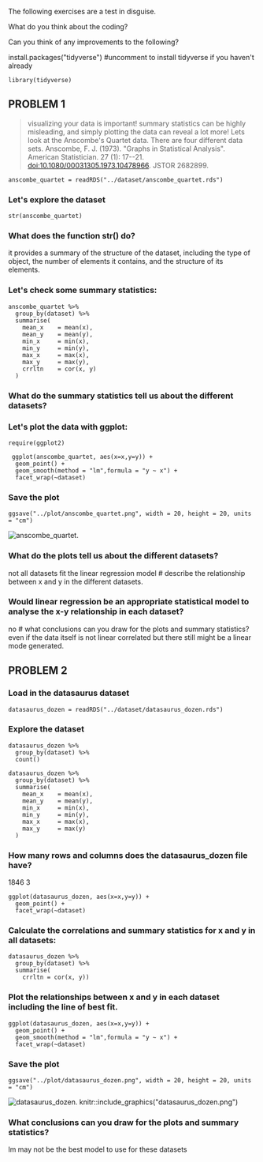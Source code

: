 The following exercises are a test in disguise.

What do you think about the coding?

Can you think of any improvements to the following?

install.packages("tidyverse") #uncomment to install tidyverse if you haven't already

```{r}
library(tidyverse)
```

## PROBLEM 1

> visualizing your data is important! summary statistics can be highly misleading, and simply plotting the data can reveal a lot more! Lets look at the Anscombe's Quartet data. There are four different data sets. Anscombe, F. J. (1973). "Graphs in Statistical Analysis". American Statistician. 27 (1): 17--21. <doi:10.1080/00031305.1973.10478966>. JSTOR 2682899.

```{r}
anscombe_quartet = readRDS("../dataset/anscombe_quartet.rds")
```

### Let's explore the dataset

```{r}
str(anscombe_quartet)
```

### What does the function str() do?

it provides a summary of the structure of the dataset, including the type of object, the number of elements it contains, and the structure of its elements.

### Let's check some summary statistics:

```{r}
anscombe_quartet %>% 
  group_by(dataset) %>% 
  summarise(
    mean_x    = mean(x),
    mean_y    = mean(y),
    min_x     = min(x),
    min_y     = min(y),
    max_x     = max(x),
    max_y     = max(y),
    crrltn    = cor(x, y)
  )
```

### What do the summary statistics tell us about the different datasets?

### Let's plot the data with ggplot:

```{r}
require(ggplot2)

 ggplot(anscombe_quartet, aes(x=x,y=y)) +
  geom_point() + 
  geom_smooth(method = "lm",formula = "y ~ x") +
  facet_wrap(~dataset)
```

### Save the plot

```{r}
ggsave("../plot/anscombe_quartet.png", width = 20, height = 20, units = "cm")
```

![anscombe_quartet.](/path/to/anscombe_quartet.png)

### What do the plots tell us about the different datasets?

not all datasets fit the linear regression model \# describe the relationship between x and y in the different datasets.

### Would linear regression be an appropriate statistical model to analyse the x-y relationship in each dataset?

no \# what conclusions can you draw for the plots and summary statistics? even if the data itself is not linear correlated but there still might be a linear mode generated.

## PROBLEM 2

### Load in the datasaurus dataset

```{r}
datasaurus_dozen = readRDS("../dataset/datasaurus_dozen.rds")
```

### Explore the dataset

```{r}
datasaurus_dozen %>%
  group_by(dataset) %>%
  count()

datasaurus_dozen %>% 
  group_by(dataset) %>% 
  summarise(
    mean_x    = mean(x),
    mean_y    = mean(y),
    min_x     = min(x),
    min_y     = min(y),
    max_x     = max(x),
    max_y     = max(y)
  )
```

### How many rows and columns does the datasaurus_dozen file have?

1846 3

```{r}
ggplot(datasaurus_dozen, aes(x=x,y=y)) +
  geom_point() + 
  facet_wrap(~dataset)
```

### Calculate the correlations and summary statistics for x and y in all datasets:

```{r}
datasaurus_dozen %>%
  group_by(dataset) %>%
  summarise(
    crrltn = cor(x, y))
```

### Plot the relationships between x and y in each dataset including the line of best fit.

```{r}
ggplot(datasaurus_dozen, aes(x=x,y=y)) +
  geom_point() + 
  geom_smooth(method = "lm",formula = "y ~ x") +
  facet_wrap(~dataset)
```

### Save the plot

```{r}
ggsave("../plot/datasaurus_dozen.png", width = 20, height = 20, units = "cm")

```
![datasaurus_dozen.](/path/to/datasaurus_dozen.png)
knitr::include_graphics("datasaurus_dozen.png")
### What conclusions can you draw for the plots and summary statistics?

lm may not be the best model to use for these datasets
